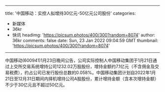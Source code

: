 
---
title: '中国移动：实控人拟增持30亿元-50亿元公司股份'
categories: 
 - 新媒体
 - 36kr
 - 快讯
headimg: 'https://picsum.photos/400/300?random=8074'
author: 36kr
comments: false
date: Sun, 23 Jan 2022 09:04:59 GMT
thumbnail: 'https://picsum.photos/400/300?random=8074'
---

<div>   
中国移动(600941)1月23日晚间公告，公司实际控制人中国移动集团于1月21日通过上交所交易系统增持公司1232.02万股股份，增持金额约7.1亿元（不含佣金及交易税费），约占公司已发行股份总数的0.058%。中国移动集团计划自2022年1月21日至12月31日期间内择机增持公司A股股份，累计增持金额（含本次增持金额）不少于30亿元且不超过50亿元。  
</div>
            